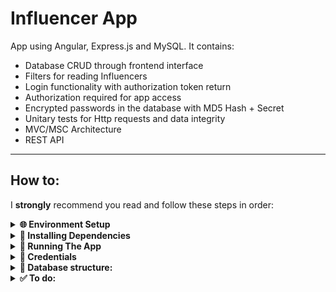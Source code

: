 # Influencer App
App using Angular, Express.js and MySQL. It contains:
  - Database CRUD through frontend interface
  - Filters for reading Influencers
  - Login functionality with authorization token return
  - Authorization required for app access
  - Encrypted passwords in the database with MD5 Hash + Secret
  - Unitary tests for Http requests and data integrity
  - MVC/MSC Architecture
  - REST API

---

## How to:
I **strongly** recommend you read and follow these steps in order:

<details>
  <summary>
    <strong>🌐 Environment Setup</strong>
  </summary> <br>
    
  - Front-End's **frontend/src/environment/environment.ts** : You need to `export` a `const` object that constains a key called `baseApiUrl` and whose value is an appropriate host url such as `http://localhost:3333`
  
  - Back-End's **.env.EXAMPLE** : Rename it to just `.env` and then add your own values to connect to the database
  ---
</details>

<details>
  <summary>
    <strong>🧩 Installing Dependencies</strong>
  </summary> <br>
  
  - From the **root** directory, simply run:
    - `npm run install`: Installs all dependencies in both **Front End** and **Back End**.
  ---
</details>

<details>
  <summary>
    <strong>🏁 Running The App</strong>
  </summary>
  
  - From the **root** directory, simply run:
    - `npm run start`: This is will initalize both Frontend and Backend at the same time
  ---
</details>

<details>
  <summary>
    <strong>🔐 Credentials</strong>
  </summary>
  
  - **Admin**
    - username: `binah`
    - password: `blacktea`
    - Authorization: Able to Create, Read, Update and Delete any entry. 
  
  - **User**
    - username: `gregor`
    - password: `bugman`
    - Authorization: Able to Create and Read entries. Some buttons will be disabled to reflect restricted permissions.  
  ---
</details>

<details>
  <summary>
    <strong>📃 Database structure:</strong>
  </summary>
  
  - The Database is comprised of two tables:
    - `users`
      - `id`: Numeric PK Auto Incremental
      - `username`: VarChar Unique
      - `password`: VarChar
    
    -`influencers`
      - `id`: Numeric PK Auto Incremental
      - `name`: VarChar
      - `handle`: VarChar
      - `platform`: VarChar
      - `category`: VarChar
      - `subCount`: VarChar
</details>

<details>
  <summary>
    <strong>✅ To do:</strong>
  </summary>

  - Store database fetch to `localstorage` for `influencer array`
  - Pagination for database fetch of `influencer array`
  - Unitary tests for component integrity beyond just Http requests
  - New column for database `priviliges` that dictates access type (Admin, User, etc)
  - Data validation schemas for the Backend's Service layer
  - Better error handling by the Frontend when receiving Http responses (currently just catching it and ignoring it)
  - Multiple filters active at once
  - A switch for Numeric Filter to swap between `>` and `<` searches (currently only `>`)
  - Better colors
  ---
</details>
